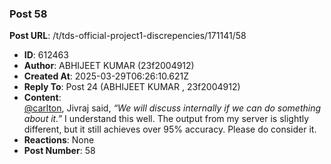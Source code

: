 ### Post 58
**Post URL**: /t/tds-official-project1-discrepencies/171141/58
- **ID**: 612463
- **Author**: ABHIJEET KUMAR  (23f2004912)
- **Created At**: 2025-03-29T06:26:10.621Z
- **Reply To**: Post 24 (ABHIJEET KUMAR , 23f2004912)
- **Content**:  
  <a class="mention" href="/u/carlton">@carlton</a>,
Jivraj said, <em>“We will discuss internally if we can do something about it.”</em> I understand this well. The output from my server is slightly different, but it still achieves over 95% accuracy. Please do consider it.
- **Reactions**: None
- **Post Number**: 58

